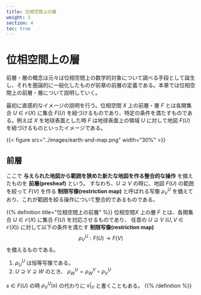 ```yaml
---
title: 位相空間上の層
weight: 5
section: 4
toc: true
---
```


# 位相空間上の層

前層・層の概念は元々は位相空間上の数学的対象について調べる手段として誕生し、それを圏論的に一般化したものが前章の前層の定義である。本章では位相空間上の前層・層について説明していく。

最初に直感的なイメージの説明を行う。位相空間 $X$ 上の前層・層 $F$ とは各開集合 $U\in\mathcal{O}(X)$ に集合 $F(U)$ を紐づけるものであり、特定の条件を満たすものである。例えば $X$ を地球表面とした時 $F$ は地球表面上の領域 $U$ に対して地図 $F(U)$ を紐づけるものといったイメージである。

{{< figure src="../images/earth-and-map.png" width="30%" >}}

## 前層

ここで **与えられた地図から範囲を狭めた新たな地図を作る整合的な操作** を備えたものを **前層(presheaf)** という。
すなわち、$U\supseteq V$ の時に、地図 $F(U)$ の範囲を絞って $F(V)$ を作る **制限写像(restriction map)** と呼ばれる写像 $\rho^U_V$ を備えており、これが範囲を絞る操作について整合的であるものである。

{{% definition title="位相空間上の前層" %}}
位相空間$X$ 上の層 $F$ とは、各開集合 $U\in\mathcal{O}(X)$ に集合 $F(U)$ を対応させるものであり、
任意の $U\supseteq V\ (U,V\in\mathcal{O}(X))$ に対して以下の条件を満たす **制限写像(restriction map)** 
$$ \rho^U_V: F(U)\rightarrow F(V) $$
を備えるものである。

1. $\rho^U_U$ は恒等写像である。
2. $U\supseteq V\supseteq W$ のとき、 $\rho^U_W = \rho^V_W\circ\rho^U_V$

$s \in F(U)$ の時 $\rho^U_V(s)$ の代わりに $s|_V$ と書くこともある。
{{% /definition %}}

